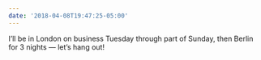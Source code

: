 ```yaml
---
date: '2018-04-08T19:47:25-05:00'
---
```

I’ll be in London on business Tuesday through part of Sunday, then Berlin for 3 nights — let’s hang out!
